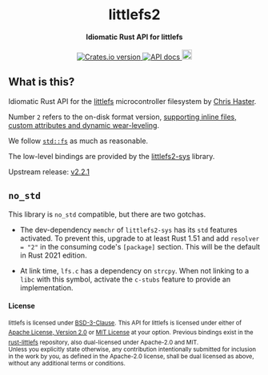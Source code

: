 <h1 align="center">littlefs2</h1>
<div align="center">
 <strong>
   Idiomatic Rust API for littlefs
 </strong>
</div>

<br />

<div align="center">
  <!-- Crates version -->
  <a href="https://crates.io/crates/littlefs2">
    <img src="https://img.shields.io/crates/v/littlefs2.svg?style=flat-square"
    alt="Crates.io version" />
  </a>
  <!-- API docs -->
  <a href="https://docs.rs/littlefs2">
    <img src="https://img.shields.io/badge/docs-latest-blue.svg?style=flat-square"
      alt="API docs" />
  </a>
  <!-- Continuous build -->
  <a href="https://github.com/trussed-dev/littlefs2/actions?query=branch%3Amain">
    <img src="https://img.shields.io/github/actions/workflow/status/trussed-dev/littlefs2/ci.yml?branch=main&style=for-the-badge"
      alt="CI" height="20"/>
  </a>
</div>

## What is this?

Idiomatic Rust API for the [littlefs][littlefs] microcontroller filesystem by [Chris Haster][geky].

Number `2` refers to the on-disk format version, [supporting inline files, custom attributes and dynamic wear-leveling][release-notes-2].

We follow [`std::fs`][std-fs] as much as reasonable.

The low-level bindings are provided by the [littlefs2-sys][littlefs2-sys] library.

Upstream release: [v2.2.1][upstream-release]

[geky]: https://github.com/geky
[littlefs]: https://github.com/littlefs-project/littlefs
[release-notes-2]: https://github.com/littlefs-project/littlefs/releases/tag/v2.0.0
[std-fs]: https://doc.rust-lang.org/std/fs/index.html
[littlefs2-sys]: https://lib.rs/littlefs2-sys
[upstream-release]: https://github.com/littlefs-project/littlefs/releases/tag/v2.2.1

## `no_std`

This library is `no_std` compatible, but there are two gotchas.

- The dev-dependency `memchr` of `littlefs2-sys` has its `std` features activated. To prevent this, upgrade to at least Rust 1.51
  and add `resolver = "2"` in the consuming code's `[package]` section. This will be the default in Rust 2021 edition.

- At link time, `lfs.c` has a dependency on `strcpy`. When not linking to a `libc` with this symbol, activate the `c-stubs` feature
  to provide an implementation.

#### License

<sup>littlefs is licensed under [BSD-3-Clause](https://github.com/littlefs-project/littlefs/blob/master/LICENSE.md).</sup>
<sup>This API for littlefs is licensed under either of [Apache License, Version 2.0](LICENSE-APACHE) or [MIT License](LICENSE-MIT) at your option.</sup>
<sup>Previous bindings exist in the [rust-littlefs](https://github.com/brandonedens/rust-littlefs) repository, also dual-licensed under Apache-2.0 and MIT.</sup>
<br>
<sub>Unless you explicitly state otherwise, any contribution intentionally submitted for inclusion in the work by you, as defined in the Apache-2.0 license, shall be dual licensed as above, without any additional terms or conditions.</sub>
